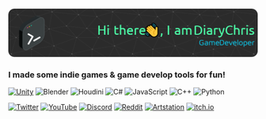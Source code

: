 

![Header](./github-header-image.png)

<!-- 
### Hi there 👋, my name is DiaryChris
#### I am a Game Developer -->

### I made some indie games & game develop tools for fun!


[![Unity](https://img.shields.io/badge/Unity-100000?style=for-the-badge&logo=unity&logoColor=white)](https://assetstore.unity.com/packages/slug/195038) ![Blender](https://img.shields.io/badge/blender-%23F5792A.svg?style=for-the-badge&logo=blender&logoColor=white) ![Houdini](https://img.shields.io/badge/houdini-%23FF4713.svg?&style=for-the-badge&logo=houdini&logoColor=white) ![C#](https://img.shields.io/badge/c%23-%23239120.svg?style=for-the-badge&logo=c-sharp&logoColor=white) ![JavaScript](https://img.shields.io/badge/javascript-%23323330.svg?style=for-the-badge&logo=javascript&logoColor=%23F7DF1E) ![C++](https://img.shields.io/badge/c++-%2300599C.svg?style=for-the-badge&logo=c%2B%2B&logoColor=white) ![Python](https://img.shields.io/badge/python-3670A0?style=for-the-badge&logo=python&logoColor=ffdd54)


[![Twitter](https://img.shields.io/badge/Twitter-%231DA1F2.svg?logo=Twitter&logoColor=white)](https://twitter.com/diarychris_cn) [![YouTube](https://img.shields.io/badge/YouTube-%23FF0000.svg?logo=YouTube&logoColor=white)](https://youtube.com/channel/UCmP5GrjZ_vvs2JdYj7eSpVg) [![Discord](https://img.shields.io/badge/Discord-%237289DA.svg?logo=discord&logoColor=white)](https://discord.gg/cNYGuMt) [![Reddit](https://img.shields.io/badge/Reddit-%23FF4500.svg?logo=Reddit&logoColor=white)](https://reddit.com/user/diarychris) [![Artstation](https://img.shields.io/badge/artstation-%2313AFF0.svg?&logo=artstation&logoColor=white)](https://www.artstation.com/diarychris) [![itch.io](https://img.shields.io/badge/itch.io-%23FA5C5C.svg?&logo=itch.io&logoColor=white)](https://diary.itch.io/)


<!-- ![GitHub stats](https://github-readme-stats.vercel.app/api?username=DiaryChris&show_icons=true&count_private=true&include_all_commits=true)   -->


<!--[![Top Langs](https://github-readme-stats.vercel.app/api/top-langs/?username=DiaryChris&hide_border=true&layout=compact)](https://github.com/anuraghazra/github-readme-stats)-->

<!--
**DiaryChris/DiaryChris** is a ✨ _special_ ✨ repository because its `README.md` (this file) appears on your GitHub profile.

Here are some ideas to get you started:

- 🔭 I’m currently working on ...
- 🌱 I’m currently learning ...
- 👯 I’m looking to collaborate on ...
- 🤔 I’m looking for help with ...
- 💬 Ask me about ...
- 📫 How to reach me: ...
- 😄 Pronouns: ...
- ⚡ Fun fact: ...
-->


